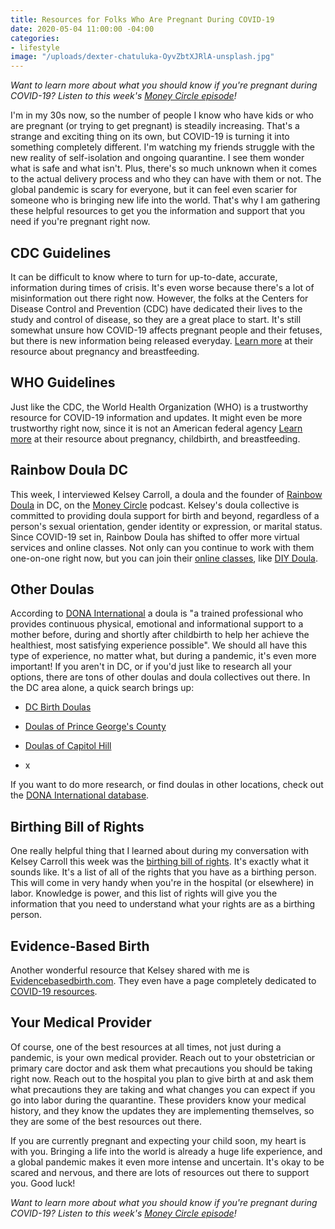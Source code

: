 ```yaml
---
title: Resources for Folks Who Are Pregnant During COVID-19
date: 2020-05-04 11:00:00 -04:00
categories:
- lifestyle
image: "/uploads/dexter-chatuluka-OyvZbtXJRlA-unsplash.jpg"
---
```


*Want to learn more about what you should know if you're pregnant during COVID-19? Listen to this week's [Money Circle episode](https://www.maggiegermano.com/podcast/pregnancy-and-birth-during-the-covid-19-crisis/)!*

I'm in my 30s now, so the number of people I know who have kids or who are pregnant (or trying to get pregnant) is steadily increasing. That's a strange and exciting thing on its own, but COVID-19 is turning it into something completely different. I'm watching my friends struggle with the new reality of self-isolation and ongoing quarantine. I see them wonder what is safe and what isn't. Plus, there's so much unknown when it comes to the actual delivery process and who they can have with them or not. The global pandemic is scary for everyone, but it can feel even scarier for someone who is bringing new life into the world. That's why I am gathering these helpful resources to get you the information and support that you need if you're pregnant right now.

## CDC Guidelines

It can be difficult to know where to turn for up-to-date, accurate, information during times of crisis. It's even worse because there's a lot of misinformation out there right now. However, the folks at the Centers for Disease Control and Prevention (CDC) have dedicated their lives to the study and control of disease, so they are a great place to start. It's still somewhat unsure how COVID-19 affects pregnant people and their fetuses, but there is new information being released everyday. [Learn more](https://www.cdc.gov/coronavirus/2019-ncov/need-extra-precautions/pregnancy-breastfeeding.html) at their resource about pregnancy and breastfeeding.

## WHO Guidelines

Just like the CDC, the World Health Organization (WHO) is a trustworthy resource for COVID-19 information and updates. It might even be more trustworthy right now, since it is not an American federal agency [Learn more](https://www.who.int/reproductivehealth/publications/emergencies/COVID-19-pregnancy-ipc-breastfeeding-infographics/en/) at their resource about pregnancy, childbirth, and breastfeeding.

## Rainbow Doula DC

This week, I interviewed Kelsey Carroll, a doula and the founder of [Rainbow Doula](https://www.rainbowdouladc.com/) in DC, on the [Money Circle](https://www.maggiegermano.com/podcast/pregnancy-and-birth-during-the-covid-19-crisis/) podcast. Kelsey's doula collective is committed to providing doula support for birth and beyond, regardless of a person's sexual orientation, gender identity or expression, or marital status. Since COVID-19 set in, Rainbow Doula has shifted to offer more virtual services and online classes. Not only can you continue to work with them one-on-one right now, but you can join their [online classes](https://www.rainbowdouladc.com/events), like [DIY Doula](https://www.eventbrite.com/e/diy-doula-preparing-partners-for-birth-may-tickets-103968624956?aff=Website). 

## Other Doulas

According to [DONA International](https://www.dona.org/what-is-a-doula/) a doula is "a trained professional who provides continuous physical, emotional and informational support to a mother before, during and shortly after childbirth to help her achieve the healthiest, most satisfying experience possible".  We should all have this type of experience, no matter what, but during a pandemic, it's even more important! If you aren't in DC, or if you'd just like to research all your options, there are tons of other doulas and doula collectives out there. In the DC area alone, a quick search brings up:

* [DC Birth Doulas](https://dcbirthdoulas.com/)

* [Doulas of Prince George's County](http://www.doulasofpgcounty.com/)

* [Doulas of Capitol Hill](http://www.doulasofcapitolhill.com/)

* x

If you want to do more research, or find doulas in other locations, check out the [DONA International database](https://www.dona.org/what-is-a-doula/find-a-doula/).

## Birthing Bill of Rights

One really helpful thing that I learned about during my conversation with Kelsey Carroll this week was the [birthing bill of rights](http://karenmelton.com/articles/the-pregnant-patients-bill-of-rights/). It's exactly what it sounds like. It's a list of all of the rights that you have as a birthing person. This will come in very handy when you're in the hospital (or elsewhere) in labor. Knowledge is power, and this list of rights will give you the information that you need to understand what your rights are as a birthing person.

## Evidence-Based Birth

Another wonderful resource that Kelsey shared with me is [Evidencebasedbirth.com](https://evidencebasedbirth.com/). They even have a page completely dedicated to [COVID-19 resources](https://evidencebasedbirth.com/covid19/). 

## Your Medical Provider

Of course, one of the best resources at all times, not just during a pandemic, is your own medical provider. Reach out to your obstetrician or primary care doctor and ask them what precautions you should be taking right now. Reach out to the hospital you plan to give birth at and ask them what precautions they are taking and what changes you can expect if you go into labor during the quarantine. These providers know your medical history, and they know the updates they are implementing themselves, so they are some of the best resources out there.

If you are currently pregnant and expecting your child soon, my heart is with you. Bringing a life into the world is already a huge life experience, and a global pandemic makes it even more intense and uncertain. It's okay to be scared and nervous, and there are lots of resources out there to support you. Good luck!

*Want to learn more about what you should know if you're pregnant during COVID-19? Listen to this week's [Money Circle episode](https://www.maggiegermano.com/podcast/pregnancy-and-birth-during-the-covid-19-crisis/)!*